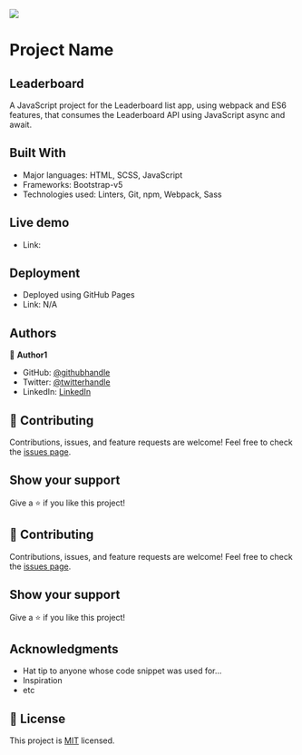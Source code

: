 ![](https://img.shields.io/badge/Microverse-blueviolet)

# Project Name

## Leaderboard
A JavaScript project for the Leaderboard list app, using webpack and ES6 features, that consumes the Leaderboard API using JavaScript async and await.

## Built With
- Major languages: HTML, SCSS, JavaScript
- Frameworks: Bootstrap-v5
- Technologies used: Linters, Git, npm, Webpack, Sass


## Live demo
- Link: 


## Deployment
- Deployed using GitHub Pages
- Link: N/A

## Authors

👤 **Author1**
- GitHub: [@githubhandle](https://github.com/Mukumbuta)
- Twitter: [@twitterhandle](https://twitter.com/Mukumbuta8)
- LinkedIn: [LinkedIn](https://linkedin.com/in/mukumbuta)

## 🤝 Contributing
Contributions, issues, and feature requests are welcome!
Feel free to check the [issues page](../../issues/).

## Show your support
Give a ⭐️ if you like this project!

## 🤝 Contributing
Contributions, issues, and feature requests are welcome!
Feel free to check the [issues page](../../issues/).

## Show your support
Give a ⭐️ if you like this project!

## Acknowledgments
- Hat tip to anyone whose code snippet was used for...
- Inspiration
- etc

## 📝 License
This project is [MIT](./MIT.md) licensed.
